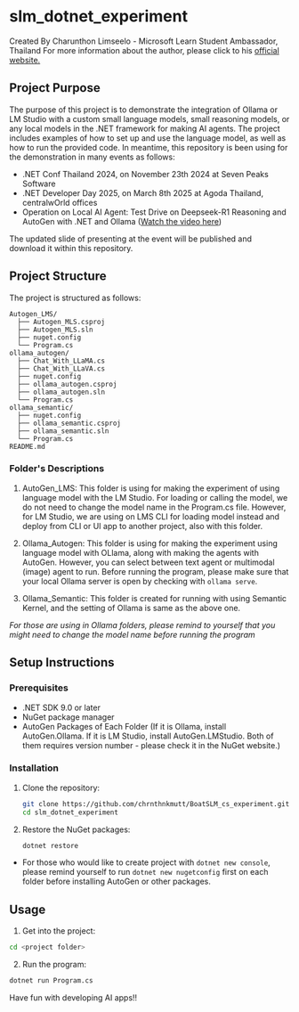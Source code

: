 # slm_dotnet_experiment

Created By Charunthon Limseelo - Microsoft Learn Student Ambassador, Thailand
For more information about the author, please click to his [official website.](https://chrnthnkmutt.github.io)

## Project Purpose

The purpose of this project is to demonstrate the integration of Ollama or LM Studio with a custom small language models, small reasoning models, or any local models in the .NET framework for making AI agents. The project includes examples of how to set up and use the language model, as well as how to run the provided code. In meantime, this repository is been using for the demonstration in many events as follows:

- .NET Conf Thailand 2024, on November 23th 2024 at Seven Peaks Software
- .NET Developer Day 2025, on March 8th 2025 at Agoda Thailand, centralwOrld offices
- Operation on Local AI Agent: Test Drive on Deepseek-R1 Reasoning and AutoGen with .NET and Ollama ([Watch the video here](https://chrnthnkmutt.github.io/talks/deepseekr1))

The updated slide of presenting at the event will be published and download it within this repository.

## Project Structure

The project is structured as follows:

```
Autogen_LMS/
  ├── Autogen_MLS.csproj
  ├── Autogen_MLS.sln
  ├── nuget.config
  └── Program.cs
ollama_autogen/
  ├── Chat_With_LLaMA.cs
  ├── Chat_With_LLaVA.cs
  ├── nuget.config
  ├── ollama_autogen.csproj
  ├── ollama_autogen.sln
  └── Program.cs
ollama_semantic/
  ├── nuget.config
  ├── ollama_semantic.csproj
  ├── ollama_semantic.sln
  └── Program.cs
README.md
```

### Folder's Descriptions

1. AutoGen_LMS: This folder is using for making the experiment of using language model with the LM Studio. For loading or calling the model, we do not need to change the model name in the Program.cs file. However, for LM Studio, we are using on LMS CLI for loading model instead and deploy from CLI or UI app to another project, also with this folder.

2. Ollama_Autogen: This folder is using for making the experiment using language model with OLlama, along with making the agents with AutoGen. However, you can select between text agent or multimodal (image) agent to run. Before running the program, please make sure that your local Ollama server is open by checking with `ollama serve`.

3. Ollama_Semantic: This folder is created for running with using Semantic Kernel, and the setting of Ollama is same as the above one.

*For those are using in Ollama folders, please remind to yourself that you might need to change the model name before running the program*

## Setup Instructions

### Prerequisites

- .NET SDK 9.0 or later
- NuGet package manager
- AutoGen Packages of Each Folder (If it is Ollama, install AutoGen.Ollama. If it is LM Studio, install AutoGen.LMStudio. Both of them requires version number - please check it in the NuGet website.)

### Installation

1. Clone the repository:
   ```sh
   git clone https://github.com/chrnthnkmutt/BoatSLM_cs_experiment.git
   cd slm_dotnet_experiment
   ```

2. Restore the NuGet packages:
   ```sh
   dotnet restore
   ```
* For those who would like to create project with `dotnet new console`, please remind yourself to run `dotnet new nugetconfig` first on each folder before installing AutoGen or other packages.

## Usage

1. Get into the project:
  ```sh
  cd <project folder>
  ```

2. Run the program:
  ```sh
  dotnet run Program.cs
  ```

Have fun with developing AI apps!!